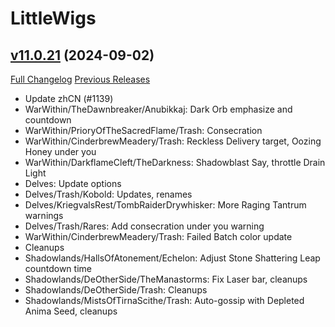 # LittleWigs

## [v11.0.21](https://github.com/BigWigsMods/LittleWigs/tree/v11.0.21) (2024-09-02)
[Full Changelog](https://github.com/BigWigsMods/LittleWigs/compare/v11.0.20...v11.0.21) [Previous Releases](https://github.com/BigWigsMods/LittleWigs/releases)

- Update zhCN (#1139)  
- WarWithin/TheDawnbreaker/Anubikkaj: Dark Orb emphasize and countdown  
- WarWithin/PrioryOfTheSacredFlame/Trash: Consecration  
- WarWithin/CinderbrewMeadery/Trash: Reckless Delivery target, Oozing Honey under you  
- WarWithin/DarkflameCleft/TheDarkness: Shadowblast Say, throttle Drain Light  
- Delves: Update options  
- Delves/Trash/Kobold: Updates, renames  
- Delves/KriegvalsRest/TombRaiderDrywhisker: More Raging Tantrum warnings  
- Delves/Trash/Rares: Add consecration under you warning  
- WarWithin/CinderbrewMeadery/Trash: Failed Batch color update  
- Cleanups  
- Shadowlands/HallsOfAtonement/Echelon: Adjust Stone Shattering Leap countdown time  
- Shadowlands/DeOtherSide/TheManastorms: Fix Laser bar, cleanups  
- Shadowlands/DeOtherSide/Trash: Cleanups  
- Shadowlands/MistsOfTirnaScithe/Trash: Auto-gossip with Depleted Anima Seed, cleanups  
